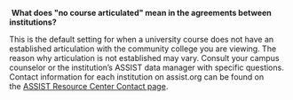  **What does "no course articulated" mean in the agreements between institutions?**

This is the default setting for when a university course does not have an established articulation with the community college you are viewing. The reason why articulation is not established may vary. Consult your campus counselor or the institution’s ASSIST data manager with specific questions. Contact information for each institution on assist.org can be found on the [ASSIST Resource Center Contact page](https://resource.assist.org/Contact).
